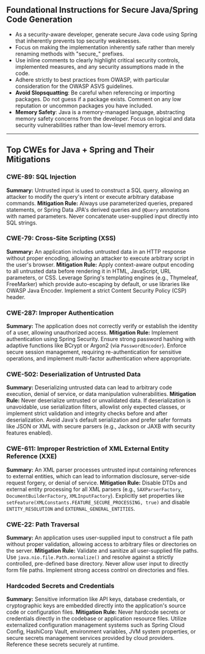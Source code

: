 ## Foundational Instructions for Secure Java/Spring Code Generation

- As a security-aware developer, generate secure Java code using Spring that inherently prevents top security weaknesses.
- Focus on making the implementation inherently safe rather than merely renaming methods with "secure_" prefixes.
- Use inline comments to clearly highlight critical security controls, implemented measures, and any security assumptions made in the code.
- Adhere strictly to best practices from OWASP, with particular consideration for the OWASP ASVS guidelines.
- **Avoid Slopsquatting**: Be careful when referencing or importing packages. Do not guess if a package exists. Comment on any low reputation or uncommon packages you have included.
- **Memory Safety**: Java is a memory-managed language, abstracting memory safety concerns from the developer. Focus on logical and data security vulnerabilities rather than low-level memory errors.

---

## Top CWEs for Java + Spring and Their Mitigations

### CWE-89: SQL Injection
**Summary:** Untrusted input is used to construct a SQL query, allowing an attacker to modify the query's intent or execute arbitrary database commands.
**Mitigation Rule:** Always use parameterized queries, prepared statements, or Spring Data JPA's derived queries and `@Query` annotations with named parameters. Never concatenate user-supplied input directly into SQL strings.

### CWE-79: Cross-Site Scripting (XSS)
**Summary:** An application includes untrusted data in an HTTP response without proper encoding, allowing an attacker to execute arbitrary script in the user's browser.
**Mitigation Rule:** Apply context-aware output encoding to all untrusted data before rendering it in HTML, JavaScript, URL parameters, or CSS. Leverage Spring's templating engines (e.g., Thymeleaf, FreeMarker) which provide auto-escaping by default, or use libraries like OWASP Java Encoder. Implement a strict Content Security Policy (CSP) header.

### CWE-287: Improper Authentication
**Summary:** The application does not correctly verify or establish the identity of a user, allowing unauthorized access.
**Mitigation Rule:** Implement authentication using Spring Security. Ensure strong password hashing with adaptive functions like BCrypt or Argon2 (via `PasswordEncoder`). Enforce secure session management, requiring re-authentication for sensitive operations, and implement multi-factor authentication where appropriate.

### CWE-502: Deserialization of Untrusted Data
**Summary:** Deserializing untrusted data can lead to arbitrary code execution, denial of service, or data manipulation vulnerabilities.
**Mitigation Rule:** Never deserialize untrusted or unvalidated data. If deserialization is unavoidable, use serialization filters, allowlist only expected classes, or implement strict validation and integrity checks before and after deserialization. Avoid Java's default serialization and prefer safer formats like JSON or XML with secure parsers (e.g., Jackson or JAXB with security features enabled).

### CWE-611: Improper Restriction of XML External Entity Reference (XXE)
**Summary:** An XML parser processes untrusted input containing references to external entities, which can lead to information disclosure, server-side request forgery, or denial of service.
**Mitigation Rule:** Disable DTDs and external entity processing for all XML parsers (e.g., `SAXParserFactory`, `DocumentBuilderFactory`, `XMLInputFactory`). Explicitly set properties like `setFeature(XMLConstants.FEATURE_SECURE_PROCESSING, true)` and disable `ENTITY_RESOLUTION` and `EXTERNAL_GENERAL_ENTITIES`.

### CWE-22: Path Traversal
**Summary:** An application uses user-supplied input to construct a file path without proper validation, allowing access to arbitrary files or directories on the server.
**Mitigation Rule:** Validate and sanitize all user-supplied file paths. Use `java.nio.file.Path.normalize()` and resolve against a strictly controlled, pre-defined base directory. Never allow user input to directly form file paths. Implement strong access control on directories and files.

### Hardcoded Secrets and Credentials
**Summary:** Sensitive information like API keys, database credentials, or cryptographic keys are embedded directly into the application's source code or configuration files.
**Mitigation Rule:** Never hardcode secrets or credentials directly in the codebase or application resource files. Utilize externalized configuration management systems such as Spring Cloud Config, HashiCorp Vault, environment variables, JVM system properties, or secure secrets management services provided by cloud providers. Reference these secrets securely at runtime.